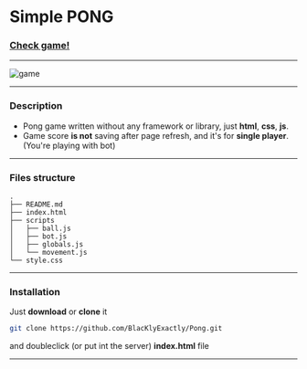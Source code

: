 # Simple PONG 
### [Check game!](https://google.com/)

---

![game](https://i.imgur.com/7PyZHNl.png)

---

### Description
- Pong game written without any framework or library, just **html**, **css**, **js**.
- Game score **is not** saving after page refresh, and it's for **single player**. (You're playing with bot)

---

### Files structure
```
.
├── README.md      
├── index.html     
├── scripts        
│   ├── ball.js    
│   ├── bot.js     
│   ├── globals.js 
│   └── movement.js
└── style.css
```

---

### Installation
Just **download** or **clone** it 
```bash
git clone https://github.com/BlacKlyExactly/Pong.git
``` 
and doubleclick (or put int the server) **index.html** file

---

